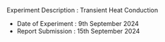 Experiment Description : Transient Heat Conduction </br>

* Date of Experiment : 9th September 2024
* Report Submission : 15th September 2024
